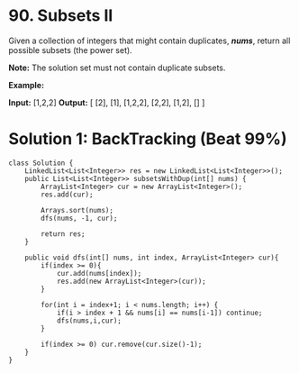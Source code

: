 # 90. Subsets II
Given a collection of integers that might contain duplicates,  **_nums_**, return all possible subsets (the power set).

**Note:**  The solution set must not contain duplicate subsets.

**Example:**

**Input:** [1,2,2]
**Output:**
[
  [2],
  [1],
  [1,2,2],
  [2,2],
  [1,2],
  []
]

# Solution 1: BackTracking (Beat 99%)
```
class Solution {
    LinkedList<List<Integer>> res = new LinkedList<List<Integer>>();
    public List<List<Integer>> subsetsWithDup(int[] nums) {
        ArrayList<Integer> cur = new ArrayList<Integer>();
        res.add(cur);
        
        Arrays.sort(nums);
        dfs(nums, -1, cur);
        
        return res;
    }
    
    public void dfs(int[] nums, int index, ArrayList<Integer> cur){
        if(index >= 0){
            cur.add(nums[index]);
            res.add(new ArrayList<Integer>(cur));    
        }
        
        for(int i = index+1; i < nums.length; i++) {
            if(i > index + 1 && nums[i] == nums[i-1]) continue;
            dfs(nums,i,cur);
        }
        
        if(index >= 0) cur.remove(cur.size()-1);
    }
}
```